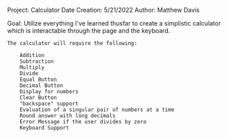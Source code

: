 Project: Calculator
Date Creation: 5/21/2022
Author: Matthew Davis

Goal: 
    Utilize everything I've learned thusfar to create 
    a simplistic calculator which is interactable through
    the page and the keyboard. 

    The calculator will require the following:
    
        Addition
        Subtraction
        Multiply
        Divide
        Equal Button
        Decimal Button
        Display for numbers
        Clear Button
        "backspace" support
        Evaluation of a singular pair of numbers at a time
        Round answer with long decimals
        Error Message if the user divides by zero
        Keyboard Support